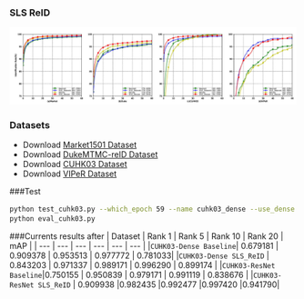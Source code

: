 ### SLS ReID
![](./images/cmc_curve.jpg)
### Datasets
- Download [Market1501 Dataset](http://www.liangzheng.org/Project/project_reid.html)
- Download [DukeMTMC-reID Dataset](https://github.com/layumi/DukeMTMC-reID_evaluation)
- Download [CUHK03 Dataset](http://www.ee.cuhk.edu.hk/~xgwang/CUHK_identification.html)
- Download [VIPeR Dataset](https://vision.soe.ucsc.edu/node/178)

###Test
```bash
python test_cuhk03.py --which_epoch 59 --name cuhk03_dense --use_dense
python eval_cuhk03.py
```
###Currents results after
| Dataset | Rank 1 | Rank 5 | Rank 10 | Rank 20 | mAP |
| --- | --- | --- | --- | --- | --- |
|`CUHK03-Dense Baseline`| 0.679181 | 0.909378 | 0.953513 | 0.977772 | 0.781033|
|`CUHK03-Dense SLS_ReID` | 0.843203 | 0.971337 | 0.989171 | 0.996290 | 0.899174 |
|`CUHK03-ResNet Baseline`|0.750155 | 0.950839 | 0.979171 | 0.991119 | 0.838676 |
|`CUHK03-ResNet SLS_ReID` | 0.909938 |0.982435 |0.992477 |0.997420 |0.941790|

